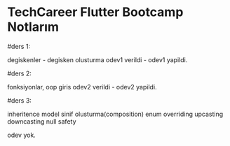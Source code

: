 # TechCareer Flutter Bootcamp Notlarım

#ders 1:

degiskenler - degisken olusturma
odev1 verildi - odev1 yapildi. 

#ders 2: 

fonksiyonlar, oop giris
odev2 verildi - odev2 yapildi.

#ders 3:

inheritence
model sinif olusturma(composition)
enum 
overriding
upcasting 
downcasting
null safety

odev yok.
